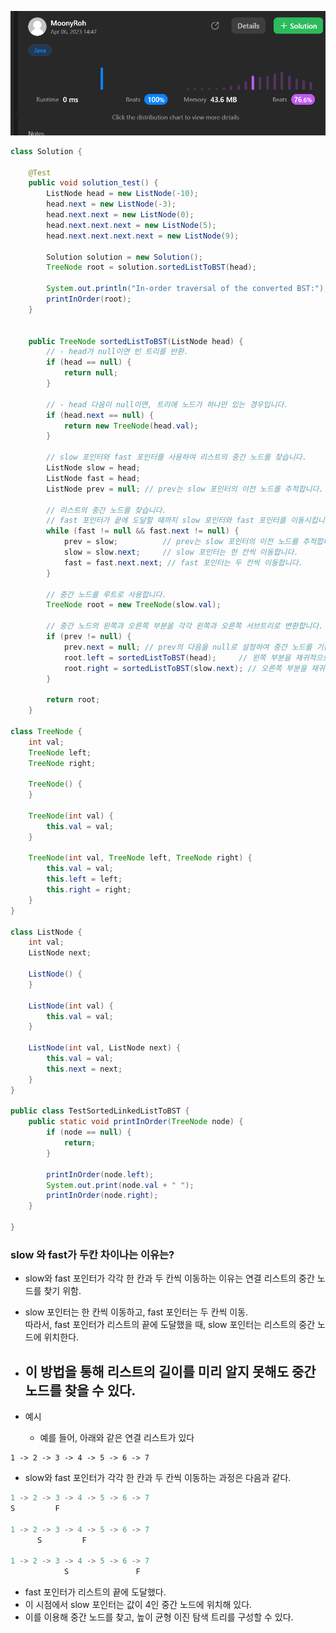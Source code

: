 ![img.png](img.png)

```java
class Solution {

    @Test
    public void solution_test() {
        ListNode head = new ListNode(-10);
        head.next = new ListNode(-3);
        head.next.next = new ListNode(0);
        head.next.next.next = new ListNode(5);
        head.next.next.next.next = new ListNode(9);

        Solution solution = new Solution();
        TreeNode root = solution.sortedListToBST(head);

        System.out.println("In-order traversal of the converted BST:");
        printInOrder(root);
    }


    public TreeNode sortedListToBST(ListNode head) {
        // - head가 null이면 빈 트리를 반환.
        if (head == null) {
            return null;
        }

        // - head 다음이 null이면, 트리에 노드가 하나만 있는 경우입니다.
        if (head.next == null) {
            return new TreeNode(head.val);
        }

        // slow 포인터와 fast 포인터를 사용하여 리스트의 중간 노드를 찾습니다.
        ListNode slow = head;
        ListNode fast = head;
        ListNode prev = null; // prev는 slow 포인터의 이전 노드를 추적합니다.

        // 리스트의 중간 노드를 찾습니다.
        // fast 포인터가 끝에 도달할 때까지 slow 포인터와 fast 포인터를 이동시킵니다.
        while (fast != null && fast.next != null) {
            prev = slow;          // prev는 slow 포인터의 이전 노드를 추적합니다.
            slow = slow.next;     // slow 포인터는 한 칸씩 이동합니다.
            fast = fast.next.next; // fast 포인터는 두 칸씩 이동합니다.
        }

        // 중간 노드를 루트로 사용합니다.
        TreeNode root = new TreeNode(slow.val);

        // 중간 노드의 왼쪽과 오른쪽 부분을 각각 왼쪽과 오른쪽 서브트리로 변환합니다.
        if (prev != null) {
            prev.next = null; // prev의 다음을 null로 설정하여 중간 노드를 기준으로 리스트를 분리합니다.
            root.left = sortedListToBST(head);     // 왼쪽 부분을 재귀적으로 변환합니다.
            root.right = sortedListToBST(slow.next); // 오른쪽 부분을 재귀적으로 변환합니다.
        }

        return root;
    }

class TreeNode {
    int val;
    TreeNode left;
    TreeNode right;

    TreeNode() {
    }

    TreeNode(int val) {
        this.val = val;
    }

    TreeNode(int val, TreeNode left, TreeNode right) {
        this.val = val;
        this.left = left;
        this.right = right;
    }
}

class ListNode {
    int val;
    ListNode next;

    ListNode() {
    }

    ListNode(int val) {
        this.val = val;
    }

    ListNode(int val, ListNode next) {
        this.val = val;
        this.next = next;
    }
}

public class TestSortedLinkedListToBST {
    public static void printInOrder(TreeNode node) {
        if (node == null) {
            return;
        }

        printInOrder(node.left);
        System.out.print(node.val + " ");
        printInOrder(node.right);
    }

}
```
### slow 와 fast가 두칸 차이나는 이유는?

- slow와 fast 포인터가 각각 한 칸과 두 칸씩 이동하는 이유는 연결 리스트의 중간 노드를 찾기 위함.

- slow 포인터는 한 칸씩 이동하고, fast 포인터는 두 칸씩 이동.  
따라서, fast 포인터가 리스트의 끝에 도달했을 때, slow 포인터는 리스트의 중간 노드에 위치한다.
- 이 방법을 통해 리스트의 길이를 미리 알지 못해도 중간 노드를 찾을 수 있다.
  -----
- 예시
  - 예를 들어, 아래와 같은 연결 리스트가 있다  

```
1 -> 2 -> 3 -> 4 -> 5 -> 6 -> 7
```
- slow와 fast 포인터가 각각 한 칸과 두 칸씩 이동하는 과정은 다음과 같다.
```java
1 -> 2 -> 3 -> 4 -> 5 -> 6 -> 7
S         F

1 -> 2 -> 3 -> 4 -> 5 -> 6 -> 7
      S         F

1 -> 2 -> 3 -> 4 -> 5 -> 6 -> 7
            S               F
```
- fast 포인터가 리스트의 끝에 도달했다.
- 이 시점에서 slow 포인터는 값이 4인 중간 노드에 위치해 있다.
- 이를 이용해 중간 노드를 찾고, 높이 균형 이진 탐색 트리를 구성할 수 있다.


